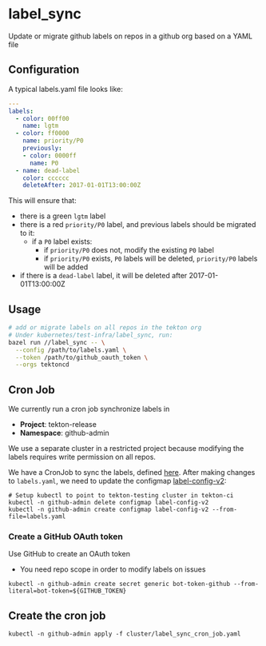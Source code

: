 # label_sync

Update or migrate github labels on repos in a github org based on a YAML file

## Configuration

A typical labels.yaml file looks like:

```yaml
---
labels:
  - color: 00ff00
    name: lgtm
  - color: ff0000
    name: priority/P0
    previously:
    - color: 0000ff
      name: P0
  - name: dead-label
    color: cccccc
    deleteAfter: 2017-01-01T13:00:00Z
```

This will ensure that:

- there is a green `lgtm` label
- there is a red `priority/P0` label, and previous labels should be migrated to it:
  - if a `P0` label exists:
    - if `priority/P0` does not, modify the existing `P0` label
    - if `priority/P0` exists, `P0` labels will be deleted, `priority/P0` labels will be added
- if there is a `dead-label` label, it will be deleted after 2017-01-01T13:00:00Z

## Usage

```sh
# add or migrate labels on all repos in the tekton org
# Under kubernetes/test-infra/label_sync, run:
bazel run //label_sync -- \
  --config /path/to/labels.yaml \
  --token /path/to/github_oauth_token \
  --orgs tektoncd
```

## Cron Job

We currently run a cron job synchronize labels in

  * **Project**: tekton-release
  * **Namespace**: github-admin

We use a separate cluster in a restricted project because modifying the labels requires write permission on all repos.

We have a CronJob to sync the labels, defined
[here](https://github.com/tekton/testing/blob/master/label_sync/cluster/label_sync_job.yaml).
After making changes to `labels.yaml`, we need to update the configmap
[label-config-v2](https://github.com/tekton/testing/blob/master/label_sync/cluster/label_sync_job.yaml#L37):
```
# Setup kubectl to point to tekton-testing cluster in tekton-ci
kubectl -n github-admin delete configmap label-config-v2
kubectl -n github-admin create configmap label-config-v2 --from-file=labels.yaml
```

### Create a GitHub OAuth token

Use GitHub to create an OAuth token
 
  * You need repo scope in order to modify labels on issues

```
kubectl -n github-admin create secret generic bot-token-github --from-literal=bot-token=${GITHUB_TOKEN}
```

## Create the cron job

```
kubectl -n github-admin apply -f cluster/label_sync_cron_job.yaml
```
